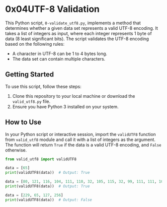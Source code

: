 # 0x04UTF-8 Validation

This Python script, `0-validate_utf8.py`, implements a method that determines whether a given data set represents a valid UTF-8 encoding. It takes a list of integers as input, where each integer represents 1 byte of data (8 least significant bits). The script validates the UTF-8 encoding based on the following rules:

- A character in UTF-8 can be 1 to 4 bytes long.
- The data set can contain multiple characters.

## Getting Started

To use this script, follow these steps:

1. Clone this repository to your local machine or download the `valid_utf8.py` file.
2. Ensure you have Python 3 installed on your system.

## How to Use

In your Python script or interactive session, import the `validUTF8` function from `valid_utf8` module and call it with a list of integers as the argument. The function will return `True` if the data is a valid UTF-8 encoding, and `False` otherwise.

```python
from valid_utf8 import validUTF8

data = [65]
print(validUTF8(data))  # Output: True

data = [80, 121, 116, 104, 111, 110, 32, 105, 115, 32, 99, 111, 111, 108, 33]
print(validUTF8(data))  # Output: True

data = [229, 65, 127, 256]
print(validUTF8(data))  # Output: False
```

